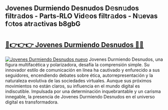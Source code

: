 ## Jovenes Durmiendo Desnudos D𝚎sn𝚞dos filtr𝚊dos - Parts-RLO Vid𝚎os filtr𝚊dos - N𝚞evas f𝚘tos atr𝚊ctivas b8gbG

# <h2><a href="http://mb598x.tromn.icu/?c=Jovenes+Durmiendo+Desnudos">🔗👉👉👉 Jovenes Durmiendo Desnudos 🔗🔗</a></h2>

[![Jovenes Durmiendo Desnudos nuevo](https://i.imgur.com/pEAQMta.gif)](http://mb598x.tromn.icu/?c=Jovenes+Durmiendo+Desnudos)
Jovenes Durmiendo Desnudos, una figura multifacética y polarizadora, desafía la comprensión simple. Su innovador estilo de comunicación en línea ha cautivado y enfurecido a sus seguidores, encendiendo debates sobre ética, autorrepresentación y la naturaleza evolutiva de las sociedades virtuales. Aunque sus próximos movimientos no están claros, su influencia en el mundo digital es indiscutible. Impulsada por una determinación inquebrantable y un carisma innegable, la presencia de Jovenes Durmiendo Desnudos en el universo digital es transformadora.
